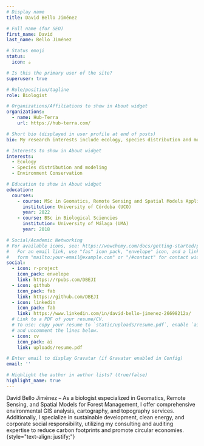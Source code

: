 ```yaml
---
# Display name
title: David Bello Jiménez

# Full name (for SEO)
first_name: David
last_name: Bello Jiménez

# Status emoji
status:
  icon: ☕️

# Is this the primary user of the site?
superuser: true

# Role/position/tagline
role: Biologist

# Organizations/Affiliations to show in About widget
organizations:
  - name: Hub-Terra
    url: https://hub-terra.com/

# Short bio (displayed in user profile at end of posts)
bio: My research interests include ecology, species distribution and modeling.

# Interests to show in About widget
interests:
  - Ecology
  - Species distribution and modeling
  - Environment Conservation

# Education to show in About widget
education:
  courses:
    - course: MSc in Geomatics, Remote Sensing and Spatial Models Applied to Forest Management
      institution: University of Córdoba (UCO)
      year: 2022
    - course: BSc in Biological Sciencies
      institution: University of Málaga (UMA)
      year: 2018

# Social/Academic Networking
# For available icons, see: https://wowchemy.com/docs/getting-started/page-builder/#icons
#   For an email link, use "fas" icon pack, "envelope" icon, and a link in the
#   form "mailto:your-email@example.com" or "/#contact" for contact widget.
social:
  - icon: r-project
    icon_pack: envelope
    link: https://rpubs.com/DBEJI
  - icon: github
    icon_pack: fab
    link: https://github.com/DBEJI
  - icon: linkedin
    icon_pack: fab
    link: https://www.linkedin.com/in/david-bello-jimenez-26698212a/
  # Link to a PDF of your resume/CV.
  # To use: copy your resume to `static/uploads/resume.pdf`, enable `ai` icons in `params.yaml`,
  # and uncomment the lines below.
  - icon: cv
    icon_pack: ai
    link: uploads/resume.pdf

# Enter email to display Gravatar (if Gravatar enabled in Config)
email: ''

# Highlight the author in author lists? (true/false)
highlight_name: true
---
```


David Bello Jiménez – As a biologist especialized in Geomatics, Remote Sensing, and Spatial Models for Forest Management, I offer comprehensive environmental GIS analysis, cartography, and topography services. Additionally, I specialize in sustainable development, clean energy, and corporate social responsibility, utilizing my consulting and auditing expertise to reduce carbon footprints and promote circular economies.
{style="text-align: justify;"}

